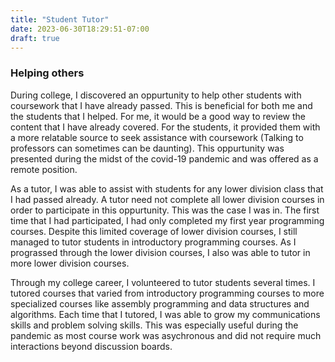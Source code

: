```yaml
---
title: "Student Tutor"
date: 2023-06-30T18:29:51-07:00
draft: true
---
```


### Helping others 

During college, I discovered an oppurtunity to help other students with coursework that I have already passed. This is beneficial for both me and the students that I helped. For me, it would be a good way to review the content that I have already covered. For the students, it provided them with a more relatable source to seek assistance with coursework (Talking to professors can sometimes can be daunting). This oppurtunity was presented during the midst of the covid-19 pandemic and was offered as a remote position.

As a tutor, I was able to assist with students for any lower division class that I had passed already. A tutor need not complete all lower division courses in order to participate in this oppurtunity. This was the case I was in. The first time that I had participated, I had only completed my first year programming courses. Despite this limited coverage of lower division courses, I still managed to tutor students in introductory programming courses. As I prograssed through the lower division courses, I also was able to tutor in more lower division courses.

Through my college career, I volunteered to tutor students several times. I tutored courses that varied from introductory programming courses to more specialized courses like assembly programming and data structures and algorithms. Each time that I tutored, I was able to grow my communications skills and problem solving skills. This was especially useful during the pandemic as most course work was asychronous and did not require much interactions beyond discussion boards.
